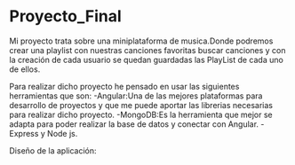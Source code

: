 # Proyecto_Final

Mi proyecto trata sobre una miniplataforma de musica.Donde podremos crear una playlist con nuestras canciones favoritas buscar canciones y
con la creación de cada usuario se quedan guardadas las PlayList de cada uno de ellos.

Para realizar dicho proyecto he pensado en usar las siguientes herramientas que son:
-Angular:Una de las mejores plataformas para desarrollo de proyectos y que me puede aportar las librerias necesarias para realizar dicho proyecto.
-MongoDB:Es la herramienta que mejor se adapta para poder realizar la base de datos y conectar con Angular.
-Express y Node js.
 
 Diseño de la aplicación:
 

